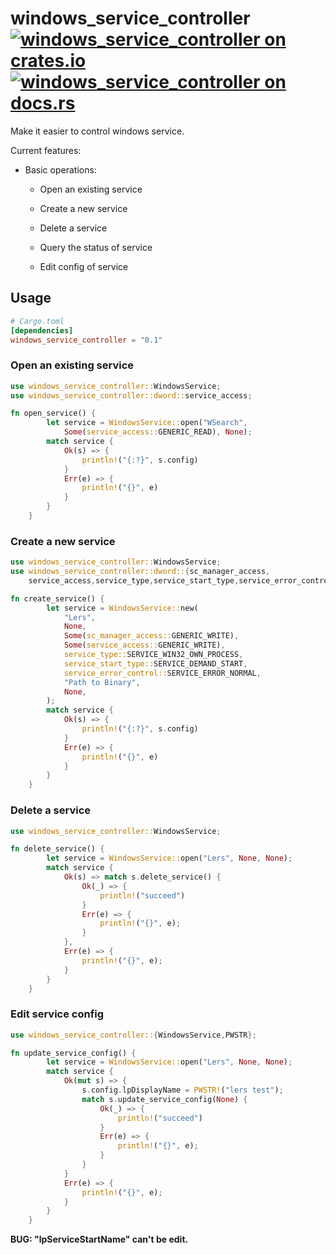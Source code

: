 windows_service_controller[![windows_service_controller on crates.io](https://img.shields.io/crates/v/windows_service_controller)](https://crates.io/crates/windows_service_controller)[![windows_service_controller on docs.rs](https://docs.rs/winreg/badge.svg)](https://docs.rs/windows_service_controller)
======

Make it easier to control windows service.

Current features:

* Basic operations:

  * Open an existing service

  * Create a new service

  * Delete a service

  * Query the status of service

  * Edit config of service

## Usage

```toml
# Cargo.toml
[dependencies]
windows_service_controller = "0.1"
```

### Open an existing service


```rust
use windows_service_controller::WindowsService;
use windows_service_controller::dword::service_access;

fn open_service() {
        let service = WindowsService::open("WSearch",
            Some(service_access::GENERIC_READ), None);
        match service {
            Ok(s) => {
                println!("{:?}", s.config)
            }
            Err(e) => {
                println!("{}", e)
            }
        }
    }
```

### Create a new service

```rust
use windows_service_controller::WindowsService;
use windows_service_controller::dword::{sc_manager_access,
    service_access,service_type,service_start_type,service_error_control};

fn create_service() {
        let service = WindowsService::new(
            "Lers",
            None,
            Some(sc_manager_access::GENERIC_WRITE),
            Some(service_access::GENERIC_WRITE),
            service_type::SERVICE_WIN32_OWN_PROCESS,
            service_start_type::SERVICE_DEMAND_START,
            service_error_control::SERVICE_ERROR_NORMAL,
            "Path to Binary",
            None,
        );
        match service {
            Ok(s) => {
                println!("{:?}", s.config)
            }
            Err(e) => {
                println!("{}", e)
            }
        }
    }
```

### Delete a service

```rust
use windows_service_controller::WindowsService;

fn delete_service() {
        let service = WindowsService::open("Lers", None, None);
        match service {
            Ok(s) => match s.delete_service() {
                Ok(_) => {
                    println!("succeed")
                }
                Err(e) => {
                    println!("{}", e);
                }
            },
            Err(e) => {
                println!("{}", e);
            }
        }
    }
```

### Edit service config

```rust
use windows_service_controller::{WindowsService,PWSTR};

fn update_service_config() {
        let service = WindowsService::open("Lers", None, None);
        match service {
            Ok(mut s) => {
                s.config.lpDisplayName = PWSTR!("lers test");
                match s.update_service_config(None) {
                    Ok(_) => {
                        println!("succeed")
                    }
                    Err(e) => {
                        println!("{}", e);
                    }
                }
            }
            Err(e) => {
                println!("{}", e);
            }
        }
    }
```

**BUG: "lpServiceStartName" can't be edit.**

​    
